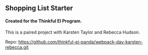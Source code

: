 ## Shopping List Starter

#### Created for the Thinkful EI Program.

 This is a paired project with Karsten Taylor and Rebecca Hudson. 

 Repo: https://github.com/thinkful-ei-panda/webpack-day-karsten-rebecca.git